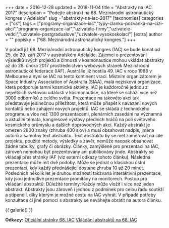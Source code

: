 +++
date = 2016-12-28
updated = 2018-11-04
title = "Abstrakty na IAC 2017"
description = "Podejte abstrakt na 68. Mezinárodní astronautický kongres v Adelaide"
slug ="abstrakty-na-iac-2017"
[taxonomies]
categories = ["cs"]
tags = ["programy-organizace-iac","typy-clanku-pozvanka-na-cizi-akci","programy-organizace-iaf","uzivatele-firmy","uzivatele-vedci","uzivatele-postgradualove","uzivatele-vysokoskolaci"]
[extra]
author = ""
popisky = ["68. Mezinárodní astronautický kongres."]
+++

V pořadí již 68. Mezinárodní astronautický kongres (IAC) se bude konat od 25. do 29. září 2017 v australském Adelaide. Zájemci o prezentování výsledků svých projektů a činnosti v kosmonautice mohou vkládat abstrakty až do 28. února 2017 prostřednictvím webových stránek Mezinárodní astronautické federace (IAF). Austrálie již hostila 49. IAC v roce 1988 v Melbourne a nyní se IAC na tento kontinent vrací. Místním organizátorem je Space Industry Association of Australia (SIAA), malá nezisková organizace, která podporuje tamní kosmické aktivity. IAC je každoročně jednou z největších světovou událostí v kosmonautice, na které se schází více než 3000 odborníků z celého světa. Prezentace na takovéto akci tak představuje jedinečnou příležitost, která může přispět k navázání nových kontaktů nebo zahájení nových projektů. IAC se skládá z technického programu s více než 1300 prezentacemi, plenárních zasedání na významná a aktuální témata, kongresové výstavy předních hráčů na poli světového kosmického průmyslu a dalších doprovodných akcí. Každý abstrakt je omezen 2800 znaky (zhruba 400 slov) a musí obsahovat nadpis, jména autorů a samotný text abstraktu. Text abstraktu by se měl zaměřovat na cíle projektu, použité metody, výsledky a závěr, nemůže naopak obsahovat žádné tabulky, grafy či obrázky. Články, zamýšlené pro prezentaci na IAC, zároveň nemohou být prezentovány ani publikovány jinde. Abstrakty se vkládají přes stránky IAF (viz externí odkazy tohoto článku). Následná prezentace může mít dvě podoby. Může se jednat o klasickou ústní prezentaci, kdy každý přednášející dostane zhruba 10 až 20 minut. Posledních několik let je druhou možností takzvaná interaktivní prezentace, kdy jsou jednotlivé prezentace promítány na monitorech. Postup pro vkládání abstraktů: Důležité termíny: Každý může vložit i více než jeden abstrakt. Abstrakty jsou zároveň i jednou z podmínek pro celou řadu soutěží a stipendií, díky kterým je možné cestu na IAC vyhrát. V případě potřeby konzultace či jiné pomoci s abstrakty se neváhejte obrátit na autora článku.

{{ galerie() }}

**Odkazy:**
[Oficiální stránky 68. IAC]
[Vkládání abstraktů na 68. IAC]

[Oficiální stránky 68. IAC]: http://www.iac2017.org/
[Vkládání abstraktů na 68. IAC]: http://www.iafastro.org/events/iac/iac-2017/technical-programme/
